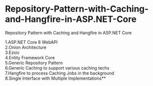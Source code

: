 # Repository-Pattern-with-Caching-and-Hangfire-in-ASP.NET-Core
Repository Pattern with Caching and Hangfire in ASP.NET Core

1.ASP.NET Core 8 WebAPI  
2.Onion Architecture  
3.Ezoic  
4.Entity Framework Core  
5.Generic Repository Pattern  
6.Generic Caching to support various caching techs  
7.Hangfire to process Caching Jobs in the background  
8.Single Interface with Multiple Implementations**  
